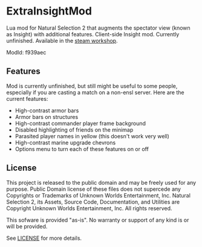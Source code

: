 # ExtraInsightMod
Lua mod for Natural Selection 2 that augments the spectator view (known as Insight) with additional features.
Client-side Insight mod. Currently unfinished.
Available in the [steam workshop](http://steamcommunity.com/sharedfiles/filedetails/?id=261331692).

ModId: f939aec

## Features
Mod is currently unfinished, but still might be useful to some people, especially if you are casting a match on a non-ensl server.
Here are the current features:
* High-contrast armor bars
* Armor bars on structures
* High-contrast commander player frame background
* Disabled highlighting of friends on the minimap
* Parasited player names in yellow (this doesn't work very well)
* High-contrast marine upgrade chevrons
* Options menu to turn each of these features on or off

## License
This project is released to the public domain and may be freely used for any purpose. Public Domain license of these files does not supercede any Copyrights or Trademarks of Unknown Worlds Entertainment, Inc. Natural Selection 2, its Assets, Source Code, Documentation, and Utilities are Copyright Unknown Worlds Entertainment, Inc. All rights reserved.

This sofware is provided "as-is". No warranty or support of any kind is or will be provided.

See [LICENSE](LICENSE) for more details.

